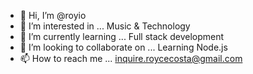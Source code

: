 - 👋 Hi, I’m @royio
- 👀 I’m interested in ... Music & Technology
- 🌱 I’m currently learning ... Full stack development
- 💞️ I’m looking to collaborate on ... Learning Node.js
- 📫 How to reach me ... inquire.roycecosta@gmail.com

<!---
royio/royio is a ✨ special ✨ repository because its `README.md` (this file) appears on your GitHub profile.
You can click the Preview link to take a look at your changes.
--->
